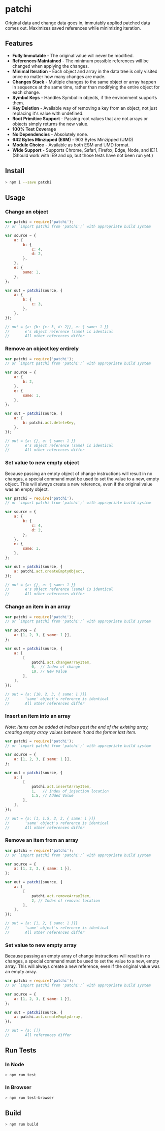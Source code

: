 # patchi

Original data and change data goes in, immutably applied patched data comes out. Maximizes saved references while minimizing iteration.


## Features

* **Fully Immutable** - The original value will never be modified.
* **References Maintained** - The minimum possible references will be changed when applying the changes.
* **Minimal Iteration** - Each object and array in the data tree is only visited once no matter how many changes are made.
* **Changes Stack** - Multiple changes to the same object or array happen in sequence at the same time, rather than modifying the entire object for each change.
* **Symbol Keys** - Handles Symbol in objects, if the environment supports them.
* **Key Deletion** - Available way of removing a key from an object, not just replacing it's value with undefined.
* **Root Primitive Support** - Passing root values that are not arrays or objects simply returns the new value.
* **100% Test Coverage**
* **No Dependencies** - Absolutely none.
* **642 Bytes Minzipped (ESM)** - 903 Bytes Minzipped (UMD)
* **Module Choice** - Available as both ESM and UMD format.
* **Wide Support** - Supports Chrome, Safari, Firefox, Edge, Node, and IE11. (Should work with IE9 and up, but those tests have not been run yet.)


## Install

```bash
> npm i --save patchi
```



## Usage

### Change an object
```javascript
var patchi = require('patchi');
// or `import patchi from 'patchi';` with appropriate build system

var source = {
    a: {
        b: {
            c: 4,
            d: 2,
        },
    },
    e: {
        same: 1,
    },
};

var out = patchi(source, {
    a: {
        b: {
            c: 3,
        },
    },
});

// out = {a: {b: {c: 3, d: 2}}, e: { same: 1 }}
//       e's object reference (same) is identical
//       All other references differ
```



### Remove an object key entirely
```javascript
var patchi = require('patchi');
// or `import patchi from 'patchi';` with appropriate build system

var source = {
    a: {
        b: 2,
    },
    e: {
        same: 1,
    },
};

var out = patchi(source, {
    a: {
        b: patchi.act.deleteKey,
    },
});

// out = {a: {}, e: { same: 1 }}
//       e's object reference (same) is identical
//       All other references differ
```



### Set value to new empty object

Because passing an empty object of change instructions will result in no changes, a special command must be used to set the value to a new, empty object. This will always create a new reference, even if the original value was an empty object.

```javascript
var patchi = require('patchi');
// or `import patchi from 'patchi';` with appropriate build system

var source = {
    a: {
        b: {
            c: 4,
            d: 2,
        },
    },
    e: {
        same: 1,
    },
};

var out = patchi(source, {
    a: patchi.act.createEmptyObject,
});

// out = {a: {}, e: { same: 1 }}
//       e's object reference (same) is identical
//       All other references differ
```



### Change an item in an array
```javascript
var patchi = require('patchi');
// or `import patchi from 'patchi';` with appropriate build system

var source = {
    a: [1, 2, 3, { same: 1 }],
};

var out = patchi(source, {
    a: [
        [
            patchi.act.changeArrayItem,
            0,  // Index of change
            10, // New Value
        ],
    ],
});

// out = {a: [10, 2, 3, { same: 1 }]}
//       'same' object's reference is identical
//       All other references differ
```



### Insert an item into an array

_Note: Items can be added at indices past the end of the existing array, creating empty array values between it and the former last item._

```javascript
var patchi = require('patchi');
// or `import patchi from 'patchi';` with appropriate build system

var source = {
    a: [1, 2, 3, { same: 1 }],
};

var out = patchi(source, {
    a: [
        [
            patchi.act.insertArrayItem,
            1,   // Index of injection location
            1.5, // Added Value
        ],
    ],
});

// out = {a: [1, 1.5, 2, 3, { same: 1 }]}
//       'same' object's reference is identical
//       All other references differ
```



### Remove an item from an array
```javascript
var patchi = require('patchi');
// or `import patchi from 'patchi';` with appropriate build system

var source = {
    a: [1, 2, 3, { same: 1 }],
};

var out = patchi(source, {
    a: [
        [
            patchi.act.removeArrayItem,
            2, // Index of removal location
        ],
    ],
});

// out = {a: [1, 2, { same: 1 }]}
//       'same' object's reference is identical
//       All other references differ
```



### Set value to new empty array

Because passing an empty array of change instructions will result in no changes, a special command must be used to set the value to a new, empty array. This will always create a new reference, even if the original value was an empty array.

```javascript
var patchi = require('patchi');
// or `import patchi from 'patchi';` with appropriate build system

var source = {
    a: [1, 2, 3, { same: 1 }],
};

var out = patchi(source, {
    a: patchi.act.createEmptyArray,
});

// out = {a: []}
//       All references differ
```




## Run Tests

### In Node

```bash
> npm run test
```

### In Browser

```bash
> npm run test-browser
```



## Build
```bash
> npm run build
```
